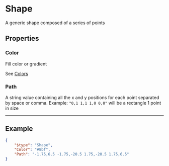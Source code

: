 # Shape

A generic shape composed of a series of points



## Properties
### Color

Fill color or gradient



See [Colors](Colors.md)
### Path

A string value containing all the x and y positions for each point separated by space or comma.
Example: `"0,1 1,1 1,0 0,0"` will be a rectangle 1 point in size




---

## Example

```json
{
    "$type": "Shape",
    "Color": "#8bf",
    "Path": "-1.75,6.5 -1.75,-20.5 1.75,-20.5 1.75,6.5"
}

```
